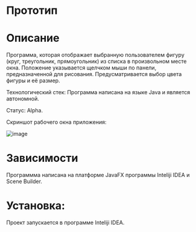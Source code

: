 # Прототип

# Описание
Программа, которая  отображает  выбранную пользователем фигуру (круг, треугольник, прямоугольник)  из списка в произвольном месте окна. Положение указывается щелчком мыши по панели, предназначенной для рисования. Предусматривается выбор цвета фигуры и её размер.

Технологический стек: Программа написана на языке Java и является автономной.

Статус: Alpha.

Скриншот рабочего окна приложения:

![image](https://user-images.githubusercontent.com/114078428/209217472-63515172-49e8-4c5d-9aa3-95146ee81514.png)

# Зависимости
Программма написана на платформе JavaFX программы Inteliji IDEA и Scene Builder.

# Установка:
Проект запускается в программе Inteliji IDEA.
